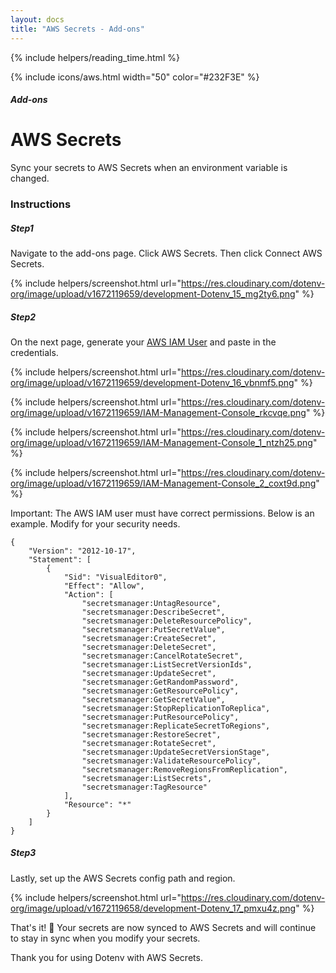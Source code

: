```yaml
---
layout: docs
title: "AWS Secrets - Add-ons"
---
```


{% include helpers/reading_time.html %}

{% include icons/aws.html width="50" color="#232F3E" %}

##### Add-ons

# AWS Secrets

Sync your secrets to AWS Secrets when an environment variable is changed.

### Instructions

##### Step1

Navigate to the add-ons page. Click AWS Secrets. Then click Connect AWS Secrets.

{% include helpers/screenshot.html url="https://res.cloudinary.com/dotenv-org/image/upload/v1672119659/development-Dotenv_15_mg2ty6.png" %}

##### Step2

On the next page, generate your [AWS IAM User](https://us-east-1.console.aws.amazon.com/iamv2/home#/users) and paste in the credentials.

{% include helpers/screenshot.html url="https://res.cloudinary.com/dotenv-org/image/upload/v1672119659/development-Dotenv_16_vbnmf5.png" %}

{% include helpers/screenshot.html url="https://res.cloudinary.com/dotenv-org/image/upload/v1672119659/IAM-Management-Console_rkcvqe.png" %}

{% include helpers/screenshot.html url="https://res.cloudinary.com/dotenv-org/image/upload/v1672119659/IAM-Management-Console_1_ntzh25.png" %}

{% include helpers/screenshot.html url="https://res.cloudinary.com/dotenv-org/image/upload/v1672119659/IAM-Management-Console_2_coxt9d.png" %}

Important: The AWS IAM user must have correct permissions. Below is an example. Modify for your security needs.

```
{
    "Version": "2012-10-17",
    "Statement": [
        {
            "Sid": "VisualEditor0",
            "Effect": "Allow",
            "Action": [
                "secretsmanager:UntagResource",
                "secretsmanager:DescribeSecret",
                "secretsmanager:DeleteResourcePolicy",
                "secretsmanager:PutSecretValue",
                "secretsmanager:CreateSecret",
                "secretsmanager:DeleteSecret",
                "secretsmanager:CancelRotateSecret",
                "secretsmanager:ListSecretVersionIds",
                "secretsmanager:UpdateSecret",
                "secretsmanager:GetRandomPassword",
                "secretsmanager:GetResourcePolicy",
                "secretsmanager:GetSecretValue",
                "secretsmanager:StopReplicationToReplica",
                "secretsmanager:PutResourcePolicy",
                "secretsmanager:ReplicateSecretToRegions",
                "secretsmanager:RestoreSecret",
                "secretsmanager:RotateSecret",
                "secretsmanager:UpdateSecretVersionStage",
                "secretsmanager:ValidateResourcePolicy",
                "secretsmanager:RemoveRegionsFromReplication",
                "secretsmanager:ListSecrets",
                "secretsmanager:TagResource"
            ],
            "Resource": "*"
        }
    ]
}
```

##### Step3

Lastly, set up the AWS Secrets config path and region.

{% include helpers/screenshot.html url="https://res.cloudinary.com/dotenv-org/image/upload/v1672119658/development-Dotenv_17_pmxu4z.png" %}

That's it! 🎉 Your secrets are now synced to AWS Secrets and will continue to stay in sync when you modify your secrets.

Thank you for using Dotenv with AWS Secrets.
